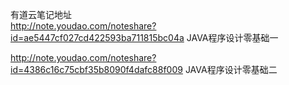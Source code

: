 ﻿有道云笔记地址<br/>
http://note.youdao.com/noteshare?id=ae5447cf027cd422593ba711815bc04a  JAVA程序设计零基础一<br/>

http://note.youdao.com/noteshare?id=4386c16c75cbf35b8090f4dafc88f009  JAVA程序设计零基础二<br/>
